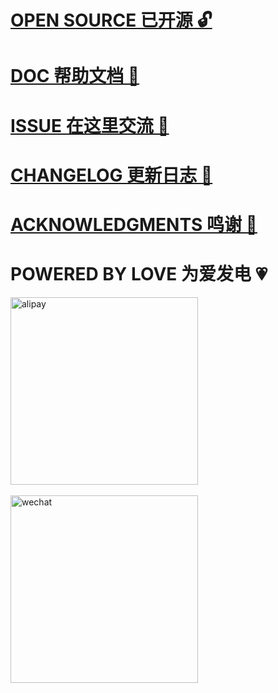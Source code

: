 # [OPEN SOURCE 已开源 🔓](https://github.com/IAliceBobI/sy-tomato-plugin)

# [DOC 帮助文档 📖](https://awx9773btw.feishu.cn/docx/IWPcd438yoL3C6xHC0xcOXDKnmh?from=from_copylink)

# [ISSUE 在这里交流 💬](https://pd.qq.com/s/2fh7nh7gz)

# [CHANGELOG 更新日志 📅](https://awx9773btw.feishu.cn/docx/KekbdZ6Ozo4LLHxAGsncGTKJnff?from=from_copylink)

# [ACKNOWLEDGMENTS 鸣谢 🙏](https://awx9773btw.feishu.cn/docx/FQ7udC3jeorfDYxI39ict2UNn2g?from=from_copylink)

# POWERED BY LOVE 为爱发电 💗

<div>
<img src="https://player-pubpic.oss-cn-beijing.aliyuncs.com/static/wx1.png" alt="alipay" width="300" />
</div>
<br>
<div>
<img src="https://player-pubpic.oss-cn-beijing.aliyuncs.com/static/zfb1.jpg" alt="wechat" width="300" />
</div>
